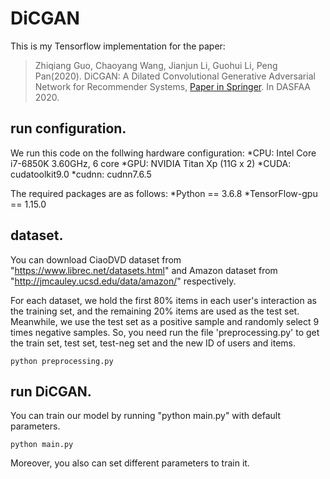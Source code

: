 # DiCGAN

This is my Tensorflow implementation for the paper:
>Zhiqiang Guo, Chaoyang Wang, Jianjun Li, Guohui Li, Peng Pan(2020). DiCGAN: A Dilated Convolutional Generative Adversarial Network for Recommender Systems, [Paper in Springer](https://link.springer.com/chapter/10.1007/978-3-030-73200-4_18). In DASFAA 2020.

## run configuration.

We run this code on the follwing hardware configuration:
*CPU: Intel Core i7-6850K 3.60GHz, 6 core
*GPU: NVIDIA Titan Xp (11G x 2)
*CUDA: cudatoolkit9.0
*cudnn: cudnn7.6.5

The required packages are as follows:
*Python  == 3.6.8
*TensorFlow-gpu == 1.15.0

## dataset.
You can download CiaoDVD dataset from "https://www.librec.net/datasets.html" and Amazon dataset from "http://jmcauley.ucsd.edu/data/amazon/" respectively.

For each dataset, we hold the first 80% items in each user's interaction as the training set, and the remaining 20% items are used as the test set.
Meanwhile, we use the test set as a positive sample and randomly select 9 times negative samples.
So, you need run the file 'preprocessing.py' to get the train set, test set, test-neg set and the new ID of users and items.
```
python preprocessing.py
```

## run DiCGAN.

You can train our model by running "python main.py" with default parameters.
```
python main.py
```

Moreover, you also can set different parameters to train it.